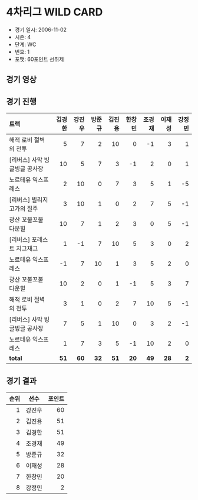 # 4차리그 WILD CARD

- 경기 일시: 2006-11-02
- 시즌: 4
- 단계: WC
- 번호: 1
- 포맷: 60포인트 선취제





## 경기 영상
## 경기 진행

| 트랙 | 김경한 | 강진우 | 방준규 | 김진용 | 한창민 | 조경재 | 이재성 | 강정민 |
|:---|---:|---:|---:|---:|---:|---:|---:|---:|
| 해적 로비 절벽의 전투 | 5 | 7 | 2 | 10 | 0 | -1 | 3 | 1 |
| [리버스] 사막 빙글빙글 공사장 | 10 | 5 | 7 | 3 | -1 | 2 | 0 | 1 |
| 노르테유 익스프레스 | 2 | 10 | 0 | 7 | 3 | 5 | 1 | -5 |
| [리버스] 빌리지 고가의 질주 | 3 | 10 | 1 | 0 | 2 | 7 | 5 | -1 |
| 광산 꼬불꼬불 다운힐 | 10 | 7 | 1 | 2 | 3 | 0 | 5 | -1 |
| [리버스] 포레스트 지그재그 | 1 | -1 | 7 | 10 | 5 | 3 | 0 | 2 |
| 노르테유 익스프레스 | -1 | 7 | 10 | 1 | 3 | 5 | 2 | 0 |
| 광산 꼬불꼬불 다운힐 | 10 | 2 | 0 | 1 | -1 | 5 | 3 | 7 |
| 해적 로비 절벽의 전투 | 3 | 1 | 0 | 2 | 7 | 10 | 5 | -1 |
| [리버스] 사막 빙글빙글 공사장 | 7 | 5 | 1 | 10 | 0 | 3 | 2 | -1 |
| 노르테유 익스프레스 | 1 | 7 | 3 | 5 | -1 | 10 | 2 | 0 |
| __total__ | __51__ | __60__ | __32__ | __51__ | __20__ | __49__ | __28__ | __2__ |




## 경기 결과

| 순위 | 선수 | 포인트 |
|---:|:---:|---:|
| 1 | 강진우 | 60 |
| 2 | 김진용 | 51 |
| 3 | 김경한 | 51 |
| 4 | 조경재 | 49 |
| 5 | 방준규 | 32 |
| 6 | 이재성 | 28 |
| 7 | 한창민 | 20 |
| 8 | 강정민 | 2 |

